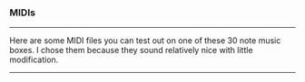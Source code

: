 ### MIDIs
---
Here are some MIDI files you can test out on one of these 30 note music boxes. I chose them because they sound relatively nice with little modification. 

---
